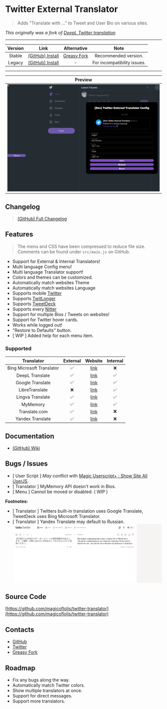 # Twitter External Translator

> Adds "Translate with ..." to Tweet and User Bio on various sites.

*This originally was a fork of [DeepL Twitter translation](https://greasyfork.org/scripts/411976)*

***

| Version | Link | Alternative | Note |
|:----------:|:----------:|:----------:|:----------:|
Stable | [(GitHub) Install](https://github.com/magicoflolis/twitter-translator/releases/latest/download/twittertranslator.user.js) | [Greasy Fork](https://greasyfork.org/scripts/421643) | Recommended version.
Legacy | [(GitHub) Install](https://github.com/magicoflolis/twitter-translator/raw/master/dist/twittertranslatorlegacy.user.js) | - | For incompatibility issues.

***

| Preview |
|:----------:|
![Menu Preview](https://raw.githubusercontent.com/magicoflolis/twitter-translator/master/assets/ExternalTranslator.gif)|

## Changelog

> [(GitHub) Full Changelog](https://github.com/magicoflolis/twitter-translator/releases)

## Features

> The menu and CSS have been compressed to reduce file size. Comments can be found under `src/main.js` on GitHub.

* Support for External & Internal Translators!
* Multi language Config menu!
* Multi language Translator support!
* Colors and themes can be customized.
* Automatically match websites Theme
* Automatically match websites Language
* Supports mobile [Twitter](https://mobile.twitter.com/)
* Supports [TwitLonger](https://www.twitlonger.com)
* Supports [TweetDeck](https://tweetdeck.twitter.com)
* Supports every [Nitter](https://github.com/zedeus/nitter/wiki/Instances#official-instances)
* Support for multiple Bios / Tweets on websites!
* Support for Twitter hover cards.
* Works while logged out!
* "Restore to Defaults" button.
* [ WIP ] Added help for each menu item.

### Supported

Translator | External | Website | Internal |
:---------:|:-----------:|:-----------:|:---------:|
Bing Microsoft Translator | ✅ |[link](https://www.bing.com/translator)| ❌ |
DeepL Translate | ✅ |[link](https://www.deepl.com/translator)| ✅ |
Google Translate | ✅ |[link](https://translate.google.com/)| ✅ |
LibreTranslate | ❌ |[link](https://libretranslate.com/)| ✅ |
Lingva Translate | ✅ |[link](https://lingva.ml/)| ✅ |
MyMemory | ✅ |[link](https://mymemory.translated.net/)| ✅ |
Translate.com | ✅ |[link](https://www.translate.com/)| ❌ |
Yandex Translate | ✅ |[link](https://translate.yandex.com/)| ❌ |

## Documentation

* [(GitHub) Wiki](https://github.com/magicoflolis/twitter-translator/wiki)

## Bugs / Issues

* [ User Script ] *May* conflict with [Magic Userscript+ : Show Site All UserJS](https://greasyfork.org/scripts/421603).
* [ Translator ] MyMemory API doesn't work in Bios.
* [ Menu ] Cannot be moved or disabled. ( WIP )

**Footnotes:**

* [ Translator ] Twitters built-in translation uses Google Translate, TweetDeck uses Bing Microsoft Translator.
* [ Translator ] Yandex Translate may default to Russian.
![YandexHelp](https://raw.githubusercontent.com/magicoflolis/twitter-translator/master/assets/ExternalTranslator4.gif)

## Source Code

[https://github.com/magicoflolis/twitter-translator](https://github.com/magicoflolis/twitter-translator)

## Contacts

* [GitHub](https://github.com/magicoflolis)
* [Twitter](https://twitter.com/for_lollipops)
* [Greasy Fork](https://greasyfork.org/users/166061)

## Roadmap

* Fix any bugs along the way.
* Automatically match Twitter colors.
* Show multiple translators at once.
* Support for direct messages.
* Support more translators.
